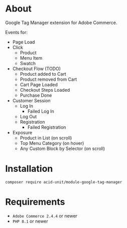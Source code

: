 # About

Google Tag Manager extension for Adobe Commerce.

Events for:

- Page Load
- Click
  - Product
  - Menu Item
  - Swatch
- Checkout Flow (TODO)
  - Product added to Cart
  - Product removed from Cart
  - Cart Page Loaded
  - Checkout Steps Loaded
  - Purchase Done
- Customer Session
  - Log In
    - Failed Log In
  - Log Out
  - Registration
    - Failed Registration
- Exposure
  - Product in List (on scroll)
  - Top Menu Category (on hover)
  - Any Custom Block by Selector (on scroll)

# Installation

`composer require acid-unit/module-google-tag-manager`

# Requirements

- `Adobe Commerce 2.4.4` or newer
- `PHP 8.1` or newer
